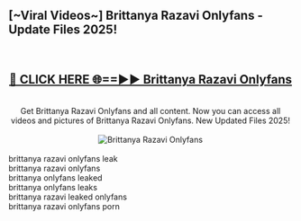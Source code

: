 <h2>[~Viral Videos~] Brittanya Razavi Onlyfans - Update Files 2025!</h2>
<br>
<div align="center">
<h2><a href="https://betterlinks.top/A2PfLJ" rel="nofollow">🔴 CLICK HERE 🌐==►► Brittanya Razavi Onlyfans</a></h2>
<br>
Get Brittanya Razavi Onlyfans and all content. Now you can access all videos and pictures of Brittanya Razavi Onlyfans. New Updated Files 2025!
<br>
<br>
<a href="https://betterlinks.top/A2PfLJ" rel="nofollow" data-target="animated-image.originalLink"><img src="https://i.ibb.co.com/WyWwxjT/player-gif2.gif" alt="Brittanya Razavi Onlyfans" style="max-width: 100%; display: inline-block;" data-target="animated-image.originalImage"></a>
</div>
<br>
brittanya razavi onlyfans leak<br>
brittanya razavi onlyfans<br>
brittanya onlyfans leaked<br>
brittanya onlyfans leaks<br>
brittanya razavi leaked onlyfans<br>
brittanya razavi onlyfans porn